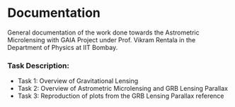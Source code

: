 # Documentation

General documentation of the work done towards the Astrometric Microlensing with GAIA Project under Prof. Vikram Rentala in the Department of Physics at IIT Bombay.

### Task Description:

 - Task 1: Overview of Gravitational Lensing
 - Task 2: Overview of Astrometric Microlensing and GRB Lensing Parallax
 - Task 3: Reproduction of plots from the GRB Lensing Parallax reference
